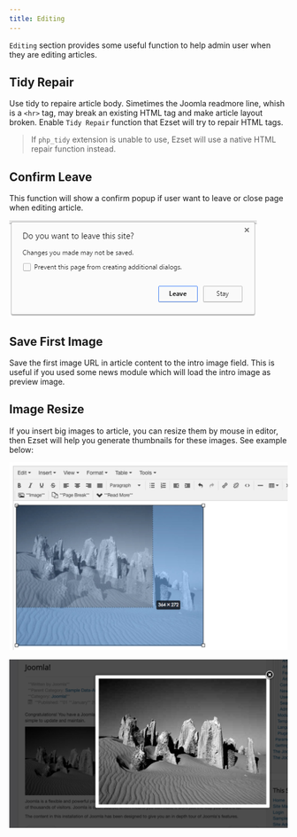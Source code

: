 ```yaml
---
title: Editing
---
```


`Editing` section provides some useful function to help admin user when they are editing articles.

## Tidy Repair

Use tidy to repaire article body. Simetimes the Joomla readmore line, whish is a `<hr>` tag, may break an existing HTML tag and make article layout broken. Enable `Tidy Repair` function that Ezset will try to repair HTML tags.

> If `php_tidy` extension is unable to use, Ezset will use a native HTML repair function instead.

## Confirm Leave

This function will show a confirm popup if user want to leave or close page when editing article.

![](confirm.png)

## Save First Image

Save the first image URL in article content to the intro image field. This is useful if you used some news module which will load the intro image as preview image.

## Image Resize

If you insert big images to article, you can resize them by mouse in editor, then Ezset will help you generate thumbnails for these images. See example below:

![](image-resize-01.jpg)

![](image-resize-02.jpg)
